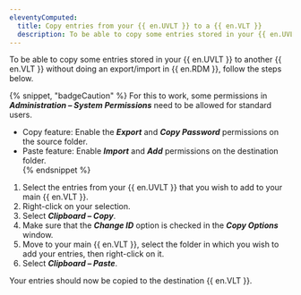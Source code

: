 ```yaml
---
eleventyComputed:
  title: Copy entries from your {{ en.UVLT }} to a {{ en.VLT }}
  description: To be able to copy some entries stored in your {{ en.UVLT }} to another {{ en.VLT }} without doing an export/import in {{ en.RDM }}, some steps are required.
---
```

To be able to copy some entries stored in your {{ en.UVLT }} to another {{ en.VLT }} without doing an export/import in {{ en.RDM }}, follow the steps below.

{% snippet, "badgeCaution" %}
For this to work, some permissions in ***Administration – System Permissions*** need to be allowed for standard users.  
* Copy feature: Enable the ***Export*** and ***Copy Password*** permissions on the source folder.  
* Paste feature: Enable ***Import*** and ***Add*** permissions on the destination folder.  
{% endsnippet %}  

1. Select the entries from your {{ en.UVLT }} that you wish to add to your main {{ en.VLT }}.
1. Right-click on your selection.
1. Select ***Clipboard – Copy***.
1. Make sure that the ***Change ID*** option is checked in the ***Copy Options*** window.
1. Move to your main {{ en.VLT }}, select the folder in which you wish to add your entries, then right-click on it.
1. Select ***Clipboard – Paste***.

Your entries should now be copied to the destination {{ en.VLT }}.
